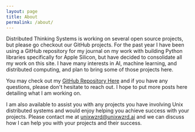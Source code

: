 ```yaml
---
layout: page
title: About
permalink: /about/
---
```


Distributed Thinking Systems is working on several open source projects, but please go checkout our GitHub projects. For the past year I have been using a GitHub repository for my journal on my work with building Python libraries specifically for Apple Silicon, but have decided to consolidate all my work on this site. I have many interests in AI, machine learning, and distributed computing, and plan to bring some of those projects here.

You may check out my [GitHub Repository Here](https://github.com/unixwzrd) and if you have any questions, please don't hesitate to reach out. I hope to put more posts here detailing what I am working on.

I am also available to assist you with any projects you have involving Unix distributed systems and would enjoy helping you achieve success with your projects. Please contact me at [unixwzrd@unixwzrd.ai](mailto:unixwzrd@unixwzrd.ai) and we can discuss how I can help you with your projects and their success.
